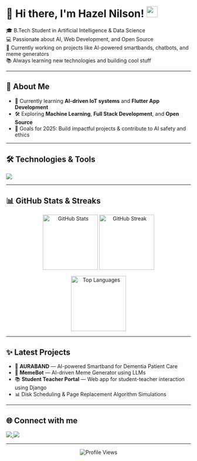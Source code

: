 # 👋 Hi there, I'm Hazel Nilson! <img src="https://media.giphy.com/media/hvRJCLFzcasrR4ia7z/giphy.gif" width="30px">

🎓 B.Tech Student in Artificial Intelligence & Data Science  
💻 Passionate about AI, Web Development, and Open Source  
🚀 Currently working on projects like AI-powered smartbands, chatbots, and meme generators  
📚 Always learning new technologies and building cool stuff  

---

## 🚀 About Me
- 🌱 Currently learning **AI-driven IoT systems** and **Flutter App Development**
- 🛠️ Exploring **Machine Learning**, **Full Stack Development**, and **Open Source**
- 🎯 Goals for 2025: Build impactful projects & contribute to AI safety and ethics

---

## 🛠️ Technologies & Tools
<p align="left">
  <img src="https://skillicons.dev/icons?i=python,django,js,react,flutter,cpp,mysql,html,css" />
</p>

---

## 📊 GitHub Stats & Streaks
<p align="center">
  <img src="https://github-readme-stats.vercel.app/api?username=Hazel2004&show_icons=true&theme=radical" alt="GitHub Stats" height="150" />
  <img src="https://github-readme-streak-stats.herokuapp.com/?user=Hazel2004&theme=radical" alt="GitHub Streak" height="150"/>
</p>

<p align="center">
  <img src="https://github-readme-stats.vercel.app/api/top-langs/?username=Hazel2004&layout=compact&theme=radical" alt="Top Languages" height="150" />
</p>

---

## ✨ Latest Projects
- 🎯 **AURABAND** — AI-powered Smartband for Dementia Patient Care  
- 🤖 **MemeBot** — AI-driven Meme Generator using LLMs  
- 📚 **Student Teacher Portal** — Web app for student-teacher interaction using Django  
- 📊 Disk Scheduling & Page Replacement Algorithm Simulations

---

## 🌐 Connect with me
<p align="left">
  <a href="www.linkedin.com/in/hazel-nilson-80a35b267" target="_blank">
    <img src="https://img.shields.io/badge/LinkedIn-blue?style=for-the-badge&logo=linkedin&logoColor=white"/>
  </a>
  <a href="hazelnilson@gmail.com">
    <img src="https://img.shields.io/badge/Gmail-D14836?style=for-the-badge&logo=gmail&logoColor=white"/>
  </a>
</p>

---

<p align="center">
  <img src="https://komarev.com/ghpvc/?username=Hazel2004&style=flat-square&color=blue" alt="Profile Views"/>
</p>
